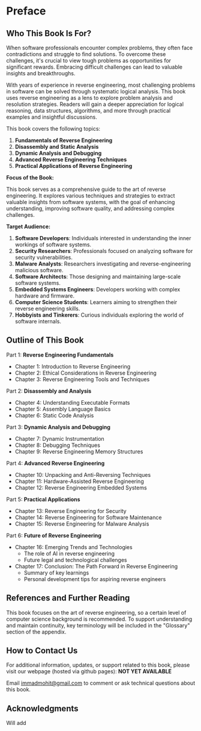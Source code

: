 # Preface

## Who This Book Is For?

When software professionals encounter complex problems, they often face contradictions and struggle to find solutions. To overcome these challenges, it's crucial to view tough problems as opportunities for significant rewards. Embracing difficult challenges can lead to valuable insights and breakthroughs.

With years of experience in reverse engineering, most challenging problems in software can be solved through systematic logical analysis. This book uses reverse engineering as a lens to explore problem analysis and resolution strategies. Readers will gain a deeper appreciation for logical reasoning, data structures, algorithms, and more through practical examples and insightful discussions.

This book covers the following topics:

1. **Fundamentals of Reverse Engineering**
2. **Disassembly and Static Analysis**
3. **Dynamic Analysis and Debugging**
4. **Advanced Reverse Engineering Techniques**
5. **Practical Applications of Reverse Engineering**

**Focus of the Book:**

This book serves as a comprehensive guide to the art of reverse engineering. It explores various techniques and strategies to extract valuable insights from software systems, with the goal of enhancing understanding, improving software quality, and addressing complex challenges.

**Target Audience:**

1. **Software Developers**: Individuals interested in understanding the inner workings of software systems.
2. **Security Researchers**: Professionals focused on analyzing software for security vulnerabilities.
3. **Malware Analysts**: Researchers investigating and reverse-engineering malicious software.
4. **Software Architects**: Those designing and maintaining large-scale software systems.
5. **Embedded Systems Engineers**: Developers working with complex hardware and firmware.
6. **Computer Science Students**: Learners aiming to strengthen their reverse engineering skills.
7. **Hobbyists and Tinkerers**: Curious individuals exploring the world of software internals.

## Outline of This Book

Part 1: **Reverse Engineering Fundamentals**
- Chapter 1: Introduction to Reverse Engineering
- Chapter 2: Ethical Considerations in Reverse Engineering
- Chapter 3: Reverse Engineering Tools and Techniques

Part 2: **Disassembly and Analysis**
- Chapter 4: Understanding Executable Formats
- Chapter 5: Assembly Language Basics
- Chapter 6: Static Code Analysis

Part 3: **Dynamic Analysis and Debugging**
- Chapter 7: Dynamic Instrumentation
- Chapter 8: Debugging Techniques
- Chapter 9: Reverse Engineering Memory Structures

Part 4: **Advanced Reverse Engineering**
- Chapter 10: Unpacking and Anti-Reversing Techniques
- Chapter 11: Hardware-Assisted Reverse Engineering
- Chapter 12: Reverse Engineering Embedded Systems

Part 5: **Practical Applications**
- Chapter 13: Reverse Engineering for Security
- Chapter 14: Reverse Engineering for Software Maintenance
- Chapter 15: Reverse Engineering for Malware Analysis

Part 6: **Future of Reverse Engineering**
- Chapter 16: Emerging Trends and Technologies
    - The role of AI in reverse engineering
    - Future legal and technological challenges
- Chapter 17: Conclusion: The Path Forward in Reverse Engineering
    - Summary of key learnings
    - Personal development tips for aspiring reverse engineers

## References and Further Reading

This book focuses on the art of reverse engineering, so a certain level of computer science background is recommended. To support understanding and maintain continuity, key terminology will be included in the "Glossary" section of the appendix.

## How to Contact Us

For additional information, updates, or support related to this book, please visit our webpage (hosted via github pages): **NOT YET AVAILABLE**

Email [immadmohit@gmail.com](mailto:immadmohit@gmail.com) to comment or ask technical questions about this book.

## Acknowledgments

Will add
